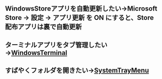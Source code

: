 ## WindowsStoreアプリを自動更新したい→Microsoft Store → 設定 → アプリ更新 を ON にすると、Store 配布アプリは裏で自動更新
## ターミナルアプリをタブ管理したい→[WindowsTerminal](https://apps.microsoft.com/detail/9n0dx20hk701?hl=ja-JP&gl=JP)
## すばやくフォルダを開きたい→[SystemTrayMenu](https://apps.microsoft.com/detail/9n24f8zbjmt1?hl=ja-JP&gl=JP)


